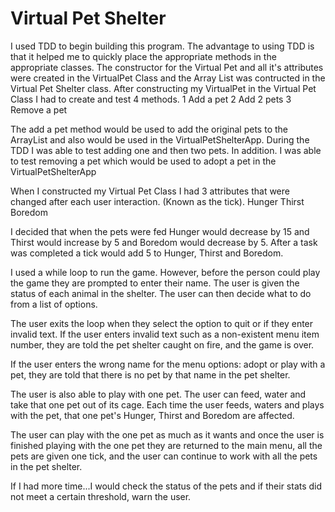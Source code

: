 # Virtual Pet Shelter
I used TDD to begin building this program. The advantage to using TDD is that it helped me to quickly place the appropriate methods in the appropriate classes. The constructor for the Virtual Pet and all it's attributes were created in the VirtualPet Class and the Array List was contructed in the Virtual Pet Shelter class.
After constructing my VirtualPet in the Virtual Pet Class I had to create and test 4 methods. 
1 Add a pet 
2 Add 2 pets
3 Remove a pet

The add a pet method would be used to add the original pets to the ArrayList and also would be used in the VirtualPetShelterApp.
During the TDD I was able to test adding one and then two pets. In addition. I was able to test removing a pet which would be used to  adopt a pet in the VirtualPetShelterApp

When I constructed my Virtual Pet Class I had 3 attributes that were changed after each user interaction. (Known as the tick).
Hunger
Thirst
Boredom

I decided that when the pets were fed Hunger would decrease by 15 and Thirst would increase by 5 and Boredom would decrease by 5.
After a task was completed a tick would add 5 to Hunger, Thirst and Boredom.

I used a while loop to run the game. However, before the person could play the game they are prompted to enter their name. The user is given the status of each animal in the shelter.
The user can then decide what to do from a list of options.

The user exits the loop when they select the option to quit or if they enter invalid text. If the user enters invalid text such as a non-existent menu item number, they are told the pet shelter
caught on fire, and the game is over. 

If the user enters the wrong name for the menu options: adopt or play with a pet, they are told that there is no pet by that name in the pet shelter.

The user is also able to play with one pet. The user can feed, water and take that one pet out of its cage. Each time the user feeds, waters and plays with the pet, that one pet's Hunger, Thirst and Boredom are affected.

The user can play with the one pet as much as it wants and once the user is finished playing with the one pet they are returned to the main menu, all the pets are given one tick, and the user can continue to 
work with all the pets in the pet shelter.

If I had more time...I would check the status of the pets and if their stats did not meet a certain threshold, warn the user.